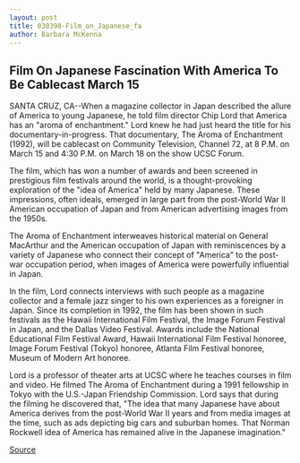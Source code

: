 ```yaml
---
layout: post
title: 030398-Film_on_Japanese_fa
author: Barbara McKenna
---
```


## Film On Japanese Fascination With America To Be Cablecast March 15

SANTA CRUZ, CA--When a magazine collector in Japan described the allure of  America to young Japanese, he told film director Chip Lord that America has an  "aroma of enchantment." Lord knew he had just heard the title for his  documentary-in-progress. That documentary, The Aroma of Enchantment  (1992), will be cablecast on Community Television, Channel 72, at 8 P.M. on  March 15 and 4:30 P.M. on March 18 on the show UCSC Forum.

The film, which has won a number of awards and been screened in  prestigious film festivals around the world, is a thought-provoking exploration  of the "idea of America" held by many Japanese. These impressions, often  ideals, emerged in large part from the post-World War II American occupation  of Japan and from American advertising images from the 1950s.

The Aroma of Enchantment interweaves historical material on General  MacArthur and the American occupation of Japan with reminiscences by a variety  of Japanese who connect their concept of "America"  to the post-war occupation period, when images of America were powerfully  influential in Japan.

In the film, Lord connects interviews with such people as a magazine  collector and a female jazz singer to his own experiences as a foreigner in  Japan. Since its completion in 1992, the film has been shown in such festivals  as the Hawaii International Film Festival, the Image Forum Festival in Japan,  and the Dallas Video Festival. Awards include the National Educational Film  Festival Award, Hawaii International Film Festival honoree, Image Forum  Festival (Tokyo) honoree, Atlanta Film Festival honoree, Museum of Modern Art  honoree.

Lord is a professor of theater arts at UCSC where he teaches courses in  film and video. He filmed The Aroma of Enchantment during a 1991 fellowship  in Tokyo with the U.S.-Japan Friendship Commission. Lord says that during the  filming he discovered that, "The idea that many Japanese have about America  derives from the post-World War II years and from media images at the time,  such as ads depicting big cars and suburban homes. That Norman Rockwell idea  of America has remained alive in the Japanese imagination."

[Source](http://www1.ucsc.edu/news_events/press_releases/archive/97-98/03-98/030398-Film_on_Japanese_fa.html "Permalink to 030398-Film_on_Japanese_fa")